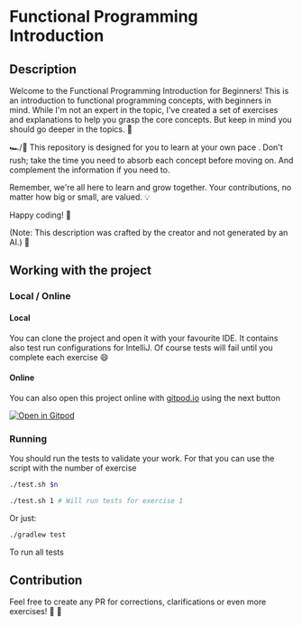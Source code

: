 # Functional Programming Introduction

## Description

Welcome to the Functional Programming Introduction for Beginners! This is an introduction to functional programming
concepts, with beginners in mind. While I'm not an expert in the topic, I've created a set of exercises and
explanations to help you grasp the core concepts. But keep in mind you should go deeper in the topics. 📖

🏎️/🚴 This repository is designed for you to learn at your own pace . Don't rush; take the time you need to
absorb each concept before moving on. And complement the information if you need to.

Remember, we're all here to learn and grow together. Your contributions, no matter how big or small, are valued. 💡

Happy coding! 🚀

(Note: This description was crafted by the creator and not generated by an AI.) 🧠

## Working with the project

### Local / Online

#### Local

You can clone the project and open it with your favourite IDE. It contains also test run configurations for IntelliJ.
Of course tests will fail until you complete each exercise 😄

#### Online

You can also open this project online with [gitpod.io](https://gitpod.io) using the next button

[![Open in Gitpod](https://gitpod.io/button/open-in-gitpod.svg)](https://gitpod.io/#https://github.com/jorexe/kotlin-fp)

### Running

You should run the tests to validate your work. For that you can use the script with the number of exercise

```bash
./test.sh $n

./test.sh 1 # Will run tests for exercise 1
```

Or just:

```bash
./gradlew test
```

To run all tests

## Contribution

Feel free to create any PR for corrections, clarifications or even more exercises! 🤘 🚀
